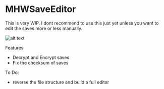# MHWSaveEditor
This is very WIP. I dont recommend to use this just yet unless you want to edit the saves more or less manually.

![alt text](https://i.imgur.com/E8yu7yQ.png)

Features:
- Decrypt and Encrypt saves
- Fix the checksum of saves

To Do:
- reverse the file structure and build a full editor
